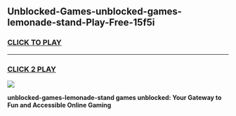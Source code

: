 
## Unblocked-Games-unblocked-games-lemonade-stand-Play-Free-15f5i
<h3>
<a href="https://premium76.site?title=unblocked-games-lemonade-stand&ref=18A">CLICK TO PLAY</a></h3>
<hr>

<h3>
<a href="https://premium76.site?title=unblocked-games-lemonade-stand&ref=18A">CLICK 2 PLAY</a>
  
</h3>

<a href="https://premium76.site?title=unblocked-games-lemonade-stand&ref=18A"><img src="https://clearcache.store/games.png"></a>


**unblocked-games-lemonade-stand games unblocked: Your Gateway to Fun and Accessible Online Gaming**
